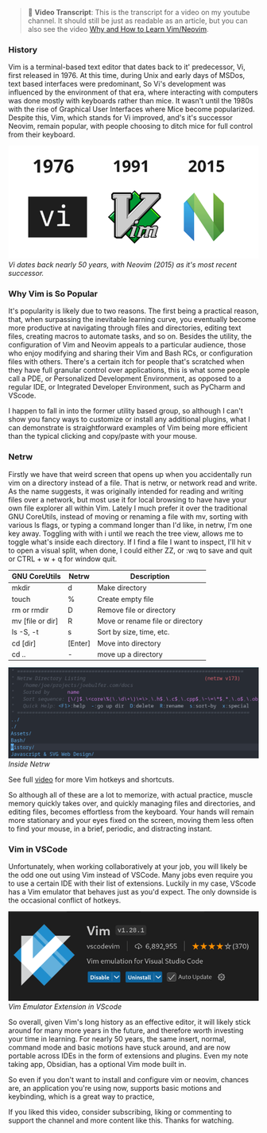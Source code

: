 > 📝️ **Video Transcript**: This is the transcript for a video on my youtube channel. It should still be just as readable as an article, but you can also see the video [ Why and How to Learn Vim/Neovim](https://www.youtube.com/watch?v=sC59dga1VdM).

### History

Vim is a terminal-based text editor that dates back to it' predecessor, Vi, first released in 1976. At this time, during Unix and early days of MSDos, text based interfaces were predominant, So Vi's development was influenced by the environment of that era, where interacting with computers was done mostly with keyboards rather than mice. It wasn't until the 1980s with the rise of Graphical User Interfaces where Mice become popularized. Despite this, Vim, which stands for Vi improved, and's it's successor Neovim,  remain popular, with people choosing to ditch mice  for full control from their keyboard. 

![vim-timeline.png](vim-timeline.png)
*Vi dates back nearly 50 years, with Neovim (2015) as it's most recent successor.*

### Why Vim is So Popular

It's popularity is likely due to two reasons. The first being a practical reason, that, when surpassing the inevitable learning curve, you eventually become more productive at navigating through files and directories, editing text files, creating macros to automate tasks, and so on. Besides the utility, the configuration of Vim and Neovim appeals to a particular audience, those who enjoy modifying and sharing their Vim and Bash RCs, or configuration files with others. There's a certain itch for people that's scratched when they have full granular control over applications, this is what some people call a PDE, or Personalized Development Environment, as opposed to a regular IDE, or Integrated Developer Environment, such as PyCharm and VScode. 

I happen to fall in into the former utility based group, so although I can't show you fancy ways to customize or install any additional plugins, what I can demonstrate is straightforward examples of Vim being more efficient than the typical clicking and copy/paste with your mouse.

### Netrw

Firstly we have that weird screen that opens up when you accidentally run vim on a directory instead of a file. That is netrw, or network read and write. As the name suggests, it was originally intended for reading and writing files over a network, but most use it for local browsing to have have your own file explorer all within Vim. Lately I much prefer it over the traditional GNU CoreUtils, instead of moving or renaming a file with mv,  sorting with various ls flags, or typing a command longer than I'd like, in netrw, I'm one key away. Toggling with with i until we reach the tree view, allows me to toggle what's inside each directory. If I find a file I want to inspect, I'll hit v to open a visual split, when done, I could either ZZ, or :wq to save and quit or CTRL + w + q for window quit.

| GNU CoreUtils    | Netrw   | Description                      |
| ---------------- | ------- | -------------------------------- |
| mkdir            | d       | Make directory                   |
| touch            | %       | Create empty file                |
| rm or rmdir      | D       | Remove file or directory         |
| mv [file or dir] | R       | Move or rename file or directory |
| ls -S, -t        | s       | Sort by size, time, etc.         |
| cd [dir]         | [Enter] | Move into directory              |
| cd ..            | -       | move up a directory              |

![netrw.png](netrw.png)
*Inside Netrw*

See full [video](https://www.youtube.com/watch?v=sC59dga1VdM) for more Vim hotkeys and shortcuts.

So although all of these are a lot to memorize, with actual practice, muscle memory quickly takes over, and quickly managing files and directories, and editing files, becomes effortless from the keyboard. Your hands will remain more stationary and your eyes fixed on the screen, moving them less often to find your mouse, in a brief, periodic, and distracting instant.

### Vim in VSCode

Unfortunately, when working collaboratively at your job, you will likely be the odd one out using Vim instead of VSCode. Many jobs even require you to use a certain IDE with their list of extensions. Luckily in my case, VScode has a Vim emulator that behaves just as you'd expect. The only downside is the occasional conflict of hotkeys. 

![vscode-vim.png](vscode-vim.png)
*Vim Emulator Extension in VScode*

So overall, given Vim's long history as an effective editor, it will likely stick around for many more years in the future, and therefore worth investing your time in learning. For nearly 50 years, the same insert, normal, command mode and basic motions have stuck around, and are now portable across IDEs in the form of extensions and plugins. Even my note taking app, Obsidian, has a optional Vim mode built in. 

So even if you don't want to install and configure vim or neovim, chances are, an application you're using now, supports basic motions and keybinding, which is a great way to practice, 

If you liked this video, consider subscribing, liking or commenting to support the channel and more content like this. Thanks for watching.
